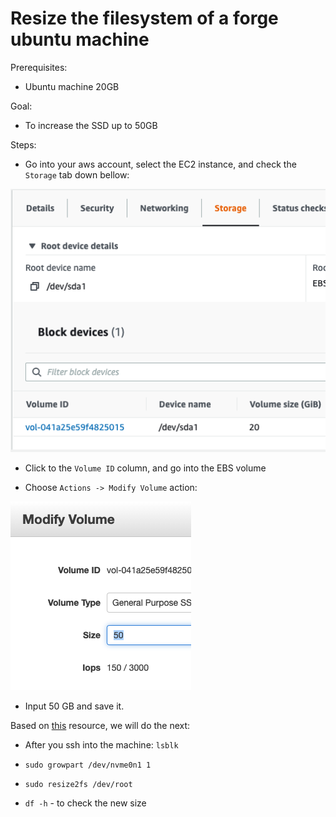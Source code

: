 # Resize the filesystem of a forge ubuntu machine

Prerequisites: 

- Ubuntu machine 20GB


Goal:

- To increase the SSD up to 50GB


Steps: 

- Go into your aws account, select the EC2 instance, and check the `Storage` tab down bellow: 

![AWS ec2 Storage](./img/aws-ssd.png)

- Click to the `Volume ID` column, and go into the EBS volume

- Choose `Actions -> Modify Volume` action: 

![Modify Volume](./img/modify-volume.png)

- Input 50 GB and save it.

 Based on [this](https://docs.amazonaws.cn/en_us/AWSEC2/latest/UserGuide/recognize-expanded-volume-linux.html) resource, we will do the next:

- After you ssh into the machine: `lsblk`

- `sudo growpart /dev/nvme0n1 1`

- `sudo resize2fs /dev/root`

- `df -h` - to check the new size




